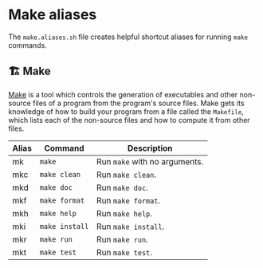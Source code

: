 # Make aliases

The `make.aliases.sh` file creates helpful shortcut aliases for running `make`
commands.

## 🏗 Make

[Make](https://en.wikipedia.org/wiki/Make_(software)) is a tool which controls
the generation of executables and other non-source files of a program from the
program's source files. Make gets its knowledge of how to build your program
from a file called the `Makefile`, which lists each of the non-source files and
how to compute it from other files.

| Alias | Command | Description |
| ----- | ----- | ----- |
| mk | `make` | Run `make` with no arguments. |
| mkc | `make clean` | Run `make clean`. |
| mkd | `make doc` | Run `make doc`. |
| mkf | `make format` | Run `make format`. |
| mkh | `make help` | Run `make help`. |
| mki | `make install` | Run `make install`. |
| mkr | `make run` | Run `make run`. |
| mkt | `make test` | Run `make test`. |
